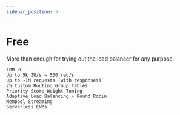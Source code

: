 ```yaml
---
sidebar_position: 5
---
```


# Free

More than enough for trying out the load balancer for any purpose.

```text
10M ZU
Up to 5k ZU/s ~ 500 req/s
Up to ~1M requests (with responses)
25 Custom Routing Group Tables
Priority Score Weight Tuning
Adaptive Load Balancing + Round Robin
Mempool Streaming
Serverless EVMs
```